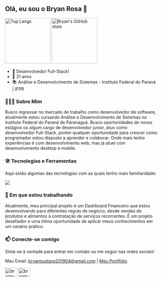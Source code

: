 ## Olá, eu sou o Bryan Rosa 👋

<p align="left"> 
  <img alt="Top Langs" height="150px" src="https://github-readme-stats.vercel.app/api/top-langs/?username=Bryan-014&layout=compact&theme=dracula" />
  <img alt="Bryan's GitHub stats" height="150px" src="https://github-readme-stats.vercel.app/api?username=bryan-014&show_icons=true&theme=dracula" />
</p>

- 🚀 Desenvolvedor Full-Stack!
- 🌱 21 anos
- 📚 Análise e Desenvolvimento de Sistemas - Instituto Federal do Paraná | IFPR

### 👩🏻‍💻 Sobre Mim

Busco ingressar no mercado de trabalho como desenvolvedor de software, atualmente estou cursando Análise e Desenvolvimento de Sistemas no Instituto Federal do Paraná de Paranaguá. Busco oportunidades de novos estágios ou algum cargo de desenvolvedor junior, atuo como desenvolvedor Full-Stack, porém qualquer oportunidade para crescer como programador estou disposto a aprender e colaborar. Onde mais tenho experiências é com desenvolvimento web, mas já atuei com desenvolvimento desktop e mobile.

### 🛠️ Tecnologias e Ferramentas

Aqui estão algumas das tecnologias com as quais tenho mais familiaridade:

<p align="left">
  <a href="https://skillicons.dev">
    <img src="https://skillicons.dev/icons?i=cs,laravel,java,py,react,html,js,css,bootstrap,mysql,git" />
  </a>
</p>

### 🔭 Em que estou trabalhando

Atualmente, meu principal projeto é um Dashboard Financeiro que estou desenvolvendo para diferentes regras de negócio, desde vendas de produtos e alimentos à contratação de serviços recorrentes. É um projeto desafiador e uma ótima oportunidade de aplicar meus conhecimentos em um cenário prático.

### 📫 Conecte-se comigo

Sinta-se à vontade para entrar em contato ou me seguir nas redes sociais!

Meu Email: bryangustavo201904@gmail.com | [Meu Portifólio](https://weros.tech/bryan/)
<p align="left">
<a href="https://linkedin.com/in/bryan-rosa-da-silveira" target="blank"><img align="center" src="https://raw.githubusercontent.com/rahuldkjain/github-profile-readme-generator/master/src/images/icons/Social/linked-in-alt.svg" alt="bryan-rosa" height="30" width="40" /></a>
<a href="https://instagram.com/bryan_rosa41" target="blank"><img align="center" src="https://raw.githubusercontent.com/rahuldkjain/github-profile-readme-generator/master/src/images/icons/Social/instagram.svg" alt="bryanrosa" height="30" width="40" /></a>

